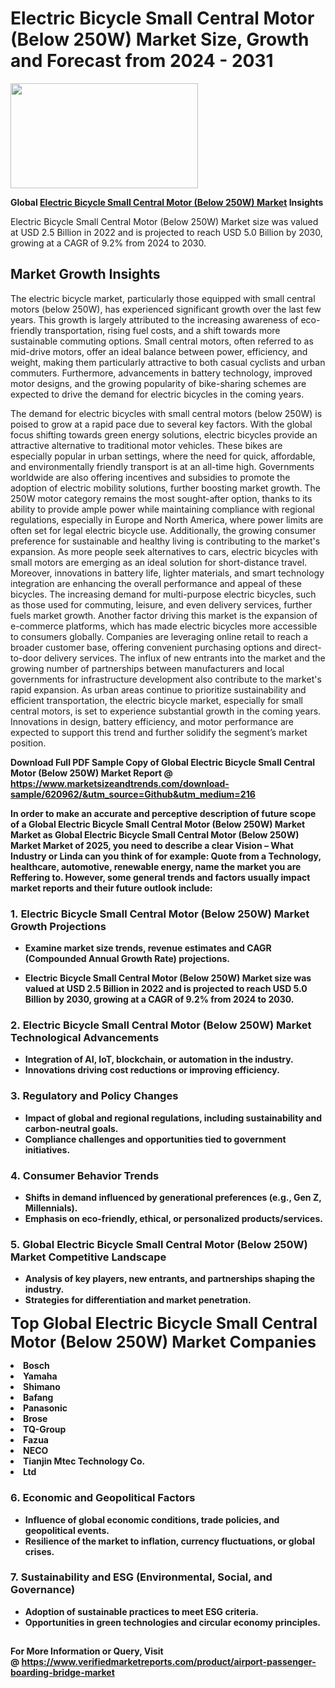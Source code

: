 <H1>Electric Bicycle Small Central Motor (Below 250W) Market Size, Growth and Forecast from 2024 - 2031</H1><img class="aligncenter size-medium wp-image-584254" src="https://thirdeyenews.in/wp-content/uploads/2024/09/Global-Market-Research-300x168.jpeg" alt="" width="300" height="168" /><p><strong>Global&nbsp;<a href="https://www.marketsizeandtrends.com/download-sample/620962/&amp;utm_source=Github&utm_medium=216">Electric Bicycle Small Central Motor (Below 250W) Market</a> Insights</strong></p><p>Electric Bicycle Small Central Motor (Below 250W) Market size was valued at USD 2.5 Billion in 2022 and is projected to reach USD 5.0 Billion by 2030, growing at a CAGR of 9.2% from 2024 to 2030.</p><p><h2>Market Growth Insights</h2> <p>The electric bicycle market, particularly those equipped with small central motors (below 250W), has experienced significant growth over the last few years. This growth is largely attributed to the increasing awareness of eco-friendly transportation, rising fuel costs, and a shift towards more sustainable commuting options. Small central motors, often referred to as mid-drive motors, offer an ideal balance between power, efficiency, and weight, making them particularly attractive to both casual cyclists and urban commuters. Furthermore, advancements in battery technology, improved motor designs, and the growing popularity of bike-sharing schemes are expected to drive the demand for electric bicycles in the coming years.</p> <p><strong></strong></p> <p>The demand for electric bicycles with small central motors (below 250W) is poised to grow at a rapid pace due to several key factors. With the global focus shifting towards green energy solutions, electric bicycles provide an attractive alternative to traditional motor vehicles. These bikes are especially popular in urban settings, where the need for quick, affordable, and environmentally friendly transport is at an all-time high. Governments worldwide are also offering incentives and subsidies to promote the adoption of electric mobility solutions, further boosting market growth. The 250W motor category remains the most sought-after option, thanks to its ability to provide ample power while maintaining compliance with regional regulations, especially in Europe and North America, where power limits are often set for legal electric bicycle use. Additionally, the growing consumer preference for sustainable and healthy living is contributing to the market's expansion. As more people seek alternatives to cars, electric bicycles with small motors are emerging as an ideal solution for short-distance travel. Moreover, innovations in battery life, lighter materials, and smart technology integration are enhancing the overall performance and appeal of these bicycles. The increasing demand for multi-purpose electric bicycles, such as those used for commuting, leisure, and even delivery services, further fuels market growth. Another factor driving this market is the expansion of e-commerce platforms, which has made electric bicycles more accessible to consumers globally. Companies are leveraging online retail to reach a broader customer base, offering convenient purchasing options and direct-to-door delivery services. The influx of new entrants into the market and the growing number of partnerships between manufacturers and local governments for infrastructure development also contribute to the market's rapid expansion. As urban areas continue to prioritize sustainability and efficient transportation, the electric bicycle market, especially for small central motors, is set to experience substantial growth in the coming years. Innovations in design, battery efficiency, and motor performance are expected to support this trend and further solidify the segment’s market position.</p> <p><strong></p><p><span class=""><strong>Download Full PDF Sample Copy of Global Electric Bicycle Small Central Motor (Below 250W) Market Report</strong> @ <a href="https://www.marketsizeandtrends.com/download-sample/620962/&amp;utm_source=Github&utm_medium=216" target="_blank">https://www.marketsizeandtrends.com/download-sample/620962/&amp;utm_source=Github&utm_medium=216</a></span></p><p>In order to make an accurate and perceptive description of future scope of a Global&nbsp;Electric Bicycle Small Central Motor (Below 250W) Market Market as Global&nbsp;Electric Bicycle Small Central Motor (Below 250W) Market Market of 2025, you need to describe a clear Vision &ndash; What Industry or Linda can you think of for example: Quote from a Technology, healthcare, automotive, renewable energy, name the market you are Reffering to. However, some general trends and factors usually impact market reports and their future outlook include:</p><h3>1.&nbsp;<strong>Electric Bicycle Small Central Motor (Below 250W) Market Growth Projections</strong></h3><ul><li>Examine market size trends, revenue estimates and CAGR (Compounded Annual Growth Rate) projections.</li><li><p>Electric Bicycle Small Central Motor (Below 250W) Market size was valued at USD 2.5 Billion in 2022 and is projected to reach USD 5.0 Billion by 2030, growing at a CAGR of 9.2% from 2024 to 2030.</p></li></ul><h3>2.&nbsp;<strong>Electric Bicycle Small Central Motor (Below 250W) Market Technological Advancements</strong></h3><ul><li>Integration of AI, IoT, blockchain, or automation in the industry.</li><li>Innovations driving cost reductions or improving efficiency.</li></ul><h3>3.&nbsp;<strong>Regulatory and Policy Changes</strong></h3><ul><li>Impact of global and regional regulations, including sustainability and carbon-neutral goals.</li><li>Compliance challenges and opportunities tied to government initiatives.</li></ul><h3>4.&nbsp;<strong>Consumer Behavior Trends</strong></h3><ul><li>Shifts in demand influenced by generational preferences (e.g., Gen Z, Millennials).</li><li>Emphasis on eco-friendly, ethical, or personalized products/services.</li></ul><h3>5.&nbsp;<strong>Global Electric Bicycle Small Central Motor (Below 250W) Market Competitive Landscape</strong></h3><ul><li>Analysis of key players, new entrants, and partnerships shaping the industry.</li><li>Strategies for differentiation and market penetration.</li></ul><p data-pm-slice="1 1 []"><span style="color: inherit; font-family: inherit; font-size: 25px;">Top Global Electric Bicycle Small Central Motor (Below 250W) Market Companies</span></p><div class="" data-test-id=""><p><li>Bosch</li><li> Yamaha</li><li> Shimano</li><li> Bafang</li><li> Panasonic</li><li> Brose</li><li> TQ-Group</li><li> Fazua</li><li> NECO</li><li> Tianjin Mtec Technology Co.</li><li> Ltd</li></p></div><h3>6.&nbsp;<strong>Economic and Geopolitical Factors</strong></h3><ul><li>Influence of global economic conditions, trade policies, and geopolitical events.</li><li>Resilience of the market to inflation, currency fluctuations, or global crises.</li></ul><h3>7.&nbsp;<strong>Sustainability and ESG (Environmental, Social, and Governance)</strong></h3><ul><li>Adoption of sustainable practices to meet ESG criteria.</li><li>Opportunities in green technologies and circular economy principles.</li></ul><h2><strong style="font-size: 14px;">For More Information or Query, Visit @&nbsp;</strong><a style="background-color: #ffffff; font-size: 14px;" href="https://www.marketsizeandtrends.com/report/electric-bicycle-small-central-motor-below-250w-market/" target="_blank">https://www.verifiedmarketreports.com/product/airport-passenger-boarding-bridge-market</a></h2>
